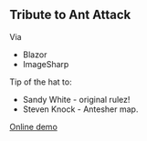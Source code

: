 ## Tribute to Ant Attack
Via
- Blazor
- ImageSharp

Tip of the hat to:
- Sandy White - original rulez!
- Steven Knock - Antesher map.

[Online demo](https://pavelsavara.github.io/ant-attack-blazor/)